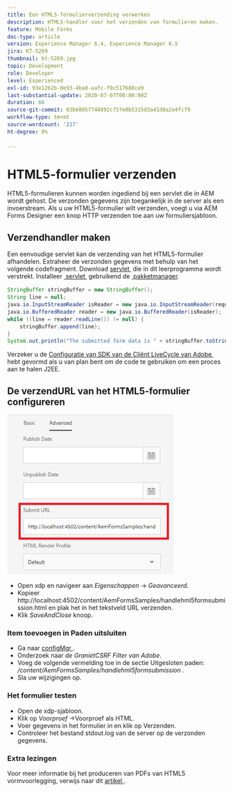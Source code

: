```yaml
---
title: Een HTML5-formulierverzending verwerken
description: HTML5-handler voor het verzenden van formulieren maken.
feature: Mobile Forms
doc-type: article
version: Experience Manager 6.4, Experience Manager 6.5
jira: KT-5269
thumbnail: kt-5269.jpg
topic: Development
role: Developer
level: Experienced
exl-id: 93e1262b-0e93-4ba8-aafc-f9c517688ce9
last-substantial-update: 2020-07-07T00:00:00Z
duration: 66
source-git-commit: 03b68057748892c757e0b5315d3a41d0a2e4fc79
workflow-type: tm+mt
source-wordcount: '227'
ht-degree: 0%

---
```



# HTML5-formulier verzenden

HTML5-formulieren kunnen worden ingediend bij een servlet die in AEM wordt gehost. De verzonden gegevens zijn toegankelijk in de server als een invoerstream. Als u uw HTML5-formulier wilt verzenden, voegt u via AEM Forms Designer een knop HTTP verzenden toe aan uw formuliersjabloon.

## Verzendhandler maken

Een eenvoudige servlet kan de verzending van het HTML5-formulier afhandelen. Extraheer de verzonden gegevens met behulp van het volgende codefragment. Download [&#x200B; servlet &#x200B;](assets/html5-submit-handler.zip) die in dit leerprogramma wordt verstrekt. Installeer [&#x200B; servlet &#x200B;](assets/html5-submit-handler.zip) gebruikend de [&#x200B; pakketmanager &#x200B;](http://localhost:4502/crx/packmgr/index.jsp).

```java
StringBuffer stringBuffer = new StringBuffer();
String line = null;
java.io.InputStreamReader isReader = new java.io.InputStreamReader(request.getInputStream(), "UTF-8");
java.io.BufferedReader reader = new java.io.BufferedReader(isReader);
while ((line = reader.readLine()) != null) {
    stringBuffer.append(line);
}
System.out.println("The submitted form data is " + stringBuffer.toString());
```

Verzeker u de [&#x200B; Configuratie van SDK van de Cliënt LiveCycle van Adobe &#x200B;](https://helpx.adobe.com/nl/aem-forms/6/submit-form-data-livecycle-process.html) hebt gevormd als u van plan bent om de code te gebruiken om een proces aan te halen J2EE.

## De verzendURL van het HTML5-formulier configureren

![&#x200B; voorlegt URL &#x200B;](assets/submit-url.PNG)

- Open xdp en navigeer aan _Eigenschappen_ -> _Geavanceerd_.
- Kopieer http://localhost:4502/content/AemFormsSamples/handlehml5formsubmission.html en plak het in het tekstveld URL verzenden.
- Klik _SaveAndClose_ knoop.

### Item toevoegen in Paden uitsluiten

- Ga naar [&#x200B; configMgr &#x200B;](http://localhost:4502/system/console/configMgr).
- Onderzoek naar _de GranietCSRF Filter van Adobe_.
- Voeg de volgende vermelding toe in de sectie Uitgesloten paden: _/content/AemFormsSamples/handlehml5formsubmission_ .
- Sla uw wijzigingen op.

### Het formulier testen

- Open de xdp-sjabloon.
- Klik op _Voorproef_ ->Voorproef als HTML.
- Voer gegevens in het formulier in en klik op Verzenden.
- Controleer het bestand stdout.log van de server op de verzonden gegevens.

### Extra lezingen

Voor meer informatie bij het produceren van PDFs van HTML5 vormvoorlegging, verwijs naar dit [&#x200B; artikel &#x200B;](https://experienceleague.adobe.com/docs/experience-manager-learn/forms/document-services/generate-pdf-from-mobile-form-submission-article.html?lang=nl-NL).

